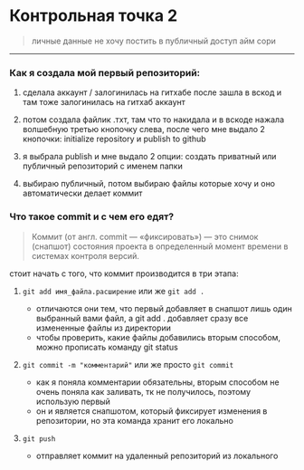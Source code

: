 # Контрольная точка 2

> личные данные не хочу постить в публичный доступ айм сори

---
### Как я создала мой первый репозиторий:

1. сделала аккаунт / залогинилась на гитхабе
после зашла в вскод и там тоже залогинилась на гитхаб аккаунт 

2. потом создала файлик .тхт, там что то накидала и в вскоде нажала волшебную третью кнопочку слева, 
после чего мне выдало 2 кнопочки: initialize repository и publish to github

3. я выбрала publish и мне выдало 2 опции: создать приватный или публичный репозиторий с 
именем папки

4. выбираю публичный, потом выбираю файлы которые хочу и оно автоматически делает коммит

### Что такое commit и с чем его едят?

> Коммит (от англ. commit — «фиксировать») — это снимок (снапшот) состояния проекта в определенный момент времени в системах контроля версий. 
 
стоит начать с того, что коммит производится в три этапа: 
 
1. ```git add имя_файла.расширение``` или же ```git add .```
	- отличаются они тем, что первый добавляет в снапшот лишь один выбранный вами файл, а git add . добавляет сразу все измененные файлы из директории
	- чтобы проверить, какие файлы добавились вторым способом, можно прописать команду git status
	 
2. ```git commit -m "комментарий"``` или же просто ```git commit```
	- как я поняла комментарии обязательны, вторым способом не очень поняла как заливать, тк не получилось, поэтому использую первый
	- он и является снапшотом, который фиксирует изменения в репозитории, но эта команда хранит его локально

3. ```git push```
	- отправляет коммит на удаленный репозиторий из локального